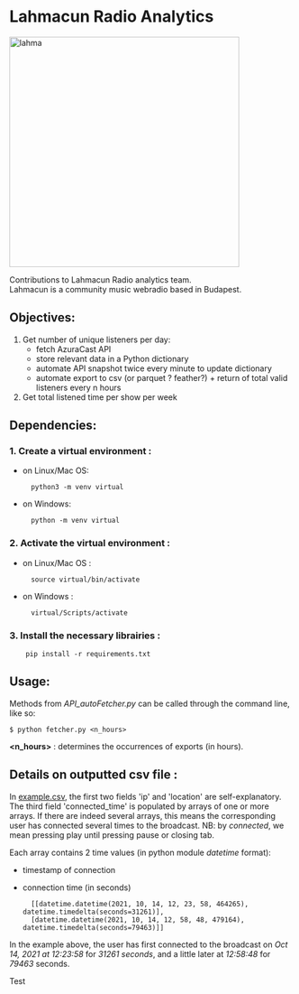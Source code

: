 # Lahmacun Radio Analytics

<img width="408" alt="lahma" src="https://user-images.githubusercontent.com/84317349/139689563-4ab78163-26f0-4a4c-a745-847eecfbfd55.png">

Contributions to Lahmacun Radio analytics team.<br>
Lahmacun is a community music webradio based in Budapest.

## Objectives:
1. Get number of unique listeners per day:
    + fetch AzuraCast API
    + store relevant data in a Python dictionary
    + automate API snapshot twice every minute to update dictionary
    + automate export to csv (or parquet ? feather?) + return of total valid listeners every n hours
2. Get total listened time per show per week

## Dependencies:

### 1. Create a virtual environment : 
+ on Linux/Mac OS: 

        python3 -m venv virtual
+ on Windows:

        python -m venv virtual
        
### 2. Activate the virtual environment :
+ on Linux/Mac OS : 
        
        source virtual/bin/activate
+ on Windows :

        virtual/Scripts/activate
        
### 3. Install the necessary librairies :

        pip install -r requirements.txt

## Usage:
Methods from *API_autoFetcher.py* can be called through the command line, like so:

    $ python fetcher.py <n_hours>

**<n_hours>** : determines the occurrences of exports (in hours).

## Details on outputted csv file :

In [example.csv](/example.csv), the first two fields 'ip' and 'location' are self-explanatory. The third field 'connected_time' is populated by arrays of one or more arrays. If there are indeed several arrays, this means the corresponding user has connected several times to the broadcast. NB: by *connected*, we mean pressing play until pressing pause or closing tab.

Each array contains 2 time values (in python module *datetime* format):
+ timestamp of connection
+ connection time (in seconds)

        [[datetime.datetime(2021, 10, 14, 12, 23, 58, 464265), datetime.timedelta(seconds=31261)], 
        [datetime.datetime(2021, 10, 14, 12, 58, 48, 479164), datetime.timedelta(seconds=79463)]]
        
In the example above, the user has first connected to the broadcast on *Oct 14, 2021 at 12:23:58* for *31261 seconds*, and a little later at *12:58:48* for *79463* seconds.

Test
